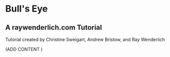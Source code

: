 # Bull's Eye
## A raywenderlich.com Tutorial
Tutorial created by
Christine Sweigart, Andrew Bristow, and Ray Wenderlich

(ADD CONTENT )
